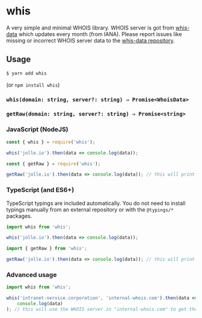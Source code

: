 # whis

A very simple and minimal WHOIS library. WHOIS server is got from [whis-data](https://yarnpkg.com/en/package/whis-data) which updates every month (from IANA). Please report issues like missing or incorrect WHOIS server data to the [whis-data repository](https://github.com/jolle/whis-data).

## Usage

```sh
$ yarn add whis
```

(or `npm install whis`)

### `whis(domain: string, server?: string) ⇒ Promise<WhoisData>`

### `getRaw(domain: string, server?: string) ⇒ Promise<string>`

### JavaScript (NodeJS)

```js
const { whis } = require('whis');

whis('jolle.io').then(data => console.log(data));
```

```js
const { getRaw } = require('whis');

getRaw('jolle.io').then(data => console.log(data)); // this will print the raw WHOIS response
```

### TypeScript (and ES6+)

TypeScript typings are included automatically. You do not need to install typings manually from an external repository or with the `@typings/*` packages.

```ts
import whis from 'whis';

whis('jolle.io').then(data => console.log(data));
```

```ts
import { getRaw } from 'whis';

getRaw('jolle.io').then(data => console.log(data)); // this will print the raw WHOIS response
```

### Advanced usage

```ts
import whis from 'whis';

whis('intranet-service.corporation', 'internal-whois.com').then(data =>
    console.log(data)
); // this will use the WHOIS server in "internal-whois.com" to get the data about `intranet-service.corporation`.
```
